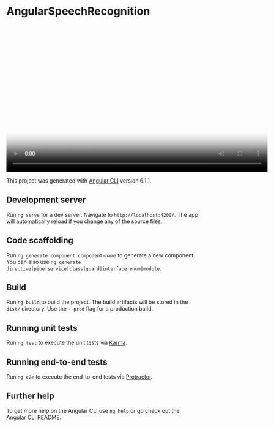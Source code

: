 # AngularSpeechRecognition

<script src="http://vjs.zencdn.net/4.0/video.js"></script>

<video id="pelican-installation" class="video-js vjs-default-skin" controls preload="auto" width="683" height="384" poster="/static/screencasts/pelican-installation.png" data-setup="{}">

<source src=".github/AngularSpeechRecognition.mp4" type='video/mp4'>
</video>

This project was generated with [Angular CLI](https://github.com/angular/angular-cli) version 6.1.1.

## Development server

Run `ng serve` for a dev server. Navigate to `http://localhost:4200/`. The app will automatically reload if you change any of the source files.

## Code scaffolding

Run `ng generate component component-name` to generate a new component. You can also use `ng generate directive|pipe|service|class|guard|interface|enum|module`.

## Build

Run `ng build` to build the project. The build artifacts will be stored in the `dist/` directory. Use the `--prod` flag for a production build.

## Running unit tests

Run `ng test` to execute the unit tests via [Karma](https://karma-runner.github.io).

## Running end-to-end tests

Run `ng e2e` to execute the end-to-end tests via [Protractor](http://www.protractortest.org/).

## Further help

To get more help on the Angular CLI use `ng help` or go check out the [Angular CLI README](https://github.com/angular/angular-cli/blob/master/README.md).
